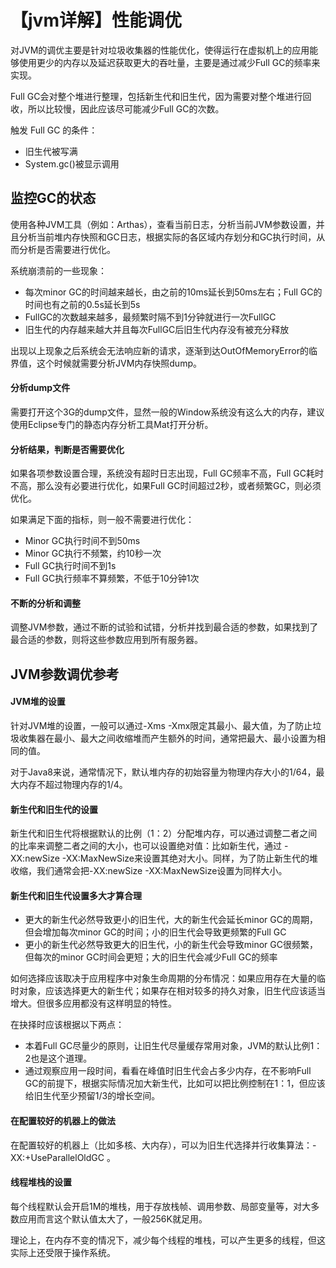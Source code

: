 # 【jvm详解】性能调优
对JVM的调优主要是针对垃圾收集器的性能优化，使得运行在虚拟机上的应用能够使用更少的内存以及延迟获取更大的吞吐量，主要是通过减少Full GC的频率来实现。

Full GC会对整个堆进行整理，包括新生代和旧生代，因为需要对整个堆进行回收，所以比较慢，因此应该尽可能减少Full GC的次数。

触发 Full GC 的条件：
* 旧生代被写满
* System.gc()被显示调用

## 监控GC的状态
使用各种JVM工具（例如：Arthas），查看当前日志，分析当前JVM参数设置，并且分析当前堆内存快照和GC日志，根据实际的各区域内存划分和GC执行时间，从而分析是否需要进行优化。

系统崩溃前的一些现象：
* 每次minor GC的时间越来越长，由之前的10ms延长到50ms左右；Full GC的时间也有之前的0.5s延长到5s
* FullGC的次数越来越多，最频繁时隔不到1分钟就进行一次FullGC
* 旧生代的内存越来越大并且每次FullGC后旧生代内存没有被充分释放

出现以上现象之后系统会无法响应新的请求，逐渐到达OutOfMemoryError的临界值，这个时候就需要分析JVM内存快照dump。

#### 分析dump文件
需要打开这个3G的dump文件，显然一般的Window系统没有这么大的内存，建议使用Eclipse专门的静态内存分析工具Mat打开分析。

#### 分析结果，判断是否需要优化
如果各项参数设置合理，系统没有超时日志出现，Full GC频率不高，Full GC耗时不高，那么没有必要进行优化，如果Full GC时间超过2秒，或者频繁GC，则必须优化。

如果满足下面的指标，则一般不需要进行优化：
* Minor GC执行时间不到50ms
* Minor GC执行不频繁，约10秒一次
* Full GC执行时间不到1s
* Full GC执行频率不算频繁，不低于10分钟1次

#### 不断的分析和调整
调整JVM参数，通过不断的试验和试错，分析并找到最合适的参数，如果找到了最合适的参数，则将这些参数应用到所有服务器。

## JVM参数调优参考

#### JVM堆的设置
针对JVM堆的设置，一般可以通过-Xms -Xmx限定其最小、最大值，为了防止垃圾收集器在最小、最大之间收缩堆而产生额外的时间，通常把最大、最小设置为相同的值。

对于Java8来说，通常情况下，默认堆内存的初始容量为物理内存大小的1/64，最大内存不超过物理内存的1/4。

####  新生代和旧生代的设置
新生代和旧生代将根据默认的比例（1：2）分配堆内存，可以通过调整二者之间的比率来调整二者之间的大小，也可以设置绝对值：比如新生代，通过 -XX:newSize -XX:MaxNewSize来设置其绝对大小。同样，为了防止新生代的堆收缩，我们通常会把-XX:newSize -XX:MaxNewSize设置为同样大小。

#### 新生代和旧生代设置多大才算合理
* 更大的新生代必然导致更小的旧生代，大的新生代会延长minor GC的周期，但会增加每次minor GC的时间；小的旧生代会导致更频繁的Full GC
* 更小的新生代必然导致更大的旧生代，小的新生代会导致minor GC很频繁，但每次的minor GC时间会更短；大的旧生代会减少Full GC的频率

如何选择应该取决于应用程序中对象生命周期的分布情况：如果应用存在大量的临时对象，应该选择更大的新生代；如果存在相对较多的持久对象，旧生代应该适当增大。但很多应用都没有这样明显的特性。

在抉择时应该根据以下两点：
* 本着Full GC尽量少的原则，让旧生代尽量缓存常用对象，JVM的默认比例1：2也是这个道理。
* 通过观察应用一段时间，看看在峰值时旧生代会占多少内存，在不影响Full GC的前提下，根据实际情况加大新生代，比如可以把比例控制在1：1，但应该给旧生代至少预留1/3的增长空间。

#### 在配置较好的机器上的做法
在配置较好的机器上（比如多核、大内存），可以为旧生代选择并行收集算法：-XX:+UseParallelOldGC 。

#### 线程堆栈的设置
每个线程默认会开启1M的堆栈，用于存放栈帧、调用参数、局部变量等，对大多数应用而言这个默认值太大了，一般256K就足用。

理论上，在内存不变的情况下，减少每个线程的堆栈，可以产生更多的线程，但这实际上还受限于操作系统。